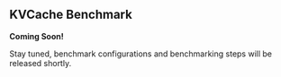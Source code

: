 ## KVCache Benchmark

**Coming Soon!**  

Stay tuned, benchmark configurations and benchmarking steps will be released shortly.  
